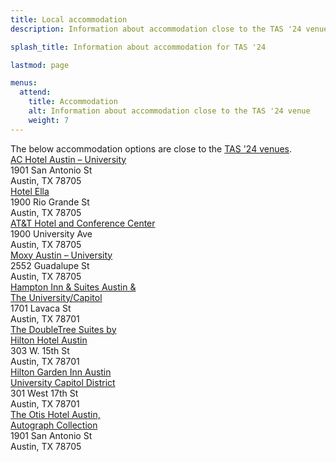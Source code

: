 ```yaml
---
title: Local accommodation
description: Information about accommodation close to the TAS '24 venue at The University of Texas at Austin.

splash_title: Information about accommodation for TAS '24

lastmod: page

menus:
  attend:
    title: Accommodation
    alt: Information about accommodation close to the TAS '24 venue
    weight: 7
---
```


<div class="text-center">
The below accommodation options are close to the <a href="/2024/attend/venues/">TAS '24 venues</a>.
</div>

 <div class="d-flex flex-wrap justify-content-center">
  <div class="border m-3 p-3 px-5">
    <a href="https://www.marriott.com/en-us/hotels/ausaw-ac-hotel-austin-university/overview/?scid=f2ae0541-1279-4f24-b197-a979c79310b0">AC Hotel Austin – University</a><br>
    1901 San Antonio St<br>
    Austin, TX 78705
  </div>

  <div class="border m-3 p-3 px-5">
    <a href="https://hotelella.com">Hotel Ella</a><br>
    1900 Rio Grande St<br>
    Austin, TX 78705
  </div>

  <div class="border m-3 p-3 px-5">
    <a href="https://meetattexas.com">AT&T Hotel and Conference Center</a><br>
    1900 University Ave<br>
    Austin, TX 78705
  </div>

  <div class="border m-3 p-3 px-5">
    <a href="https://www.marriott.com/en-us/hotels/ausox-moxy-austin-university/overview/">Moxy Austin – University</a><br>
    2552 Guadalupe St<br>
    Austin, TX 78705
  </div>

  <div class="border m-3 p-3 px-5">
    <a href="https://www.hilton.com/en/hotels/ausuahx-hampton-suites-austin-at-the-university-capitol/?SEO_id=GMB-AMER-HX-AUSUAHX&y_source=1_MjA4MjYyNi03MTUtbG9jYXRpb24ud2Vic2l0ZQ%3D%3D">Hampton Inn & Suites Austin &<br>The University/Capitol</a><br>
    1701 Lavaca St<br>
    Austin, TX 78701
  </div>
  
  <div class="border m-3 p-3 px-5">
    <a href="https://www.hilton.com/en/hotels/ausfldt-doubletree-suites-austin/?SEO_id=GMB-AMER-DT-AUSFLDT&y_source=1_MTM3MjY0MS03MTUtbG9jYXRpb24ud2Vic2l0ZQ%3D%3Dhttps://www.hilton.com/en/hotels/ausfldt-doubletree-suites-austin/?SEO_id=GMB-AMER-DT-AUSFLDT&y_source=1_MTM3MjY0MS03MTUtbG9jYXRpb24ud2Vic2l0ZQ%3D%3Dhttps://www.hilton.com/en/hotels/ausfldt-doubletree-suites-austin/?SEO_id=GMB-AMER-DT-AUSFLDT&y_source=1_MTM3MjY0MS03MTUtbG9jYXRpb24ud2Vic2l0ZQ%3D%3Dhttps://www.hilton.com/en/hotels/ausfldt-doubletree-suites-austin/?SEO_id=GMB-AMER-DT-AUSFLDT&y_source=1_MTM3MjY0MS03MTUtbG9jYXRpb24ud2Vic2l0ZQ%3D%3Dhttps://www.hilton.com/en/hotels/ausfldt-doubletree-suites-austin/?SEO_id=GMB-AMER-DT-AUSFLDT&y_source=1_MTM3MjY0MS03MTUtbG9jYXRpb24ud2Vic2l0ZQ%3D%3D">The DoubleTree Suites by<br>Hilton Hotel Austin</a><br>
    303 W. 15th St<br>
    Austin, TX 78701
  </div>

  <div class="border m-3 p-3 px-5">
    <a href="https://www.hilton.com/en/hotels/ausaugi-hilton-garden-inn-austin-university-capitol-district/?SEO_id=GMB-AMER-GI-AUSAUGI&y_source=1_MjUzNjUyMzktNzE1LWxvY2F0aW9uLndlYnNpdGU%3D">Hilton Garden Inn Austin<br>University Capitol District</a><br>
    301 West 17th St<br>
    Austin, TX 78701
  </div>

  <div class="border m-3 p-3 px-5">
    <a href="https://www.marriott.com/en-us/hotels/ausak-the-otis-hotel-austin-autograph-collection/overview/?scid=f2ae0541-1279-4f24-b197-a979c79310b0">The Otis Hotel Austin,<br>Autograph Collection</a><br>
    1901 San Antonio St<br>
    Austin, TX 78705
  </div>

 </div>
